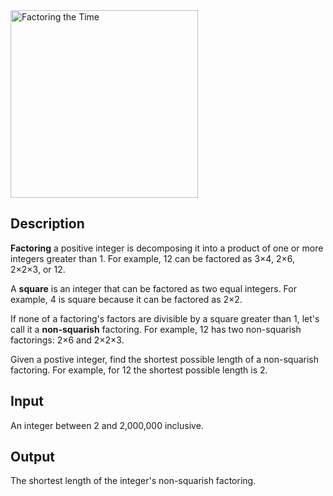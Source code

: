 <div style="align:center"><img src="https://imgs.xkcd.com/comics/factoring_the_time.png" title="I occasionally do this with mile markers on the highway." alt="Factoring the Time" height="300"></div>

## Description

**Factoring** a positive integer is decomposing it into a product of one or more integers greater than 1. For example, 12 can be factored as 3×4, 2×6, 2×2×3, or 12.

A **square** is an integer that can be factored as two equal integers. For example, 4 is square because it can be factored as 2×2.

If none of a factoring's factors are divisible by a square greater than 1, let's call it a **non-squarish** factoring. For example, 12 has two non-squarish factorings: 2×6 and 2×2×3.

Given a postive integer, find the shortest possible length of a non-squarish factoring. For example, for 12 the shortest possible length is 2.

## Input

An integer between 2 and 2,000,000 inclusive.

## Output

The shortest length of the integer's non-squarish factoring.

